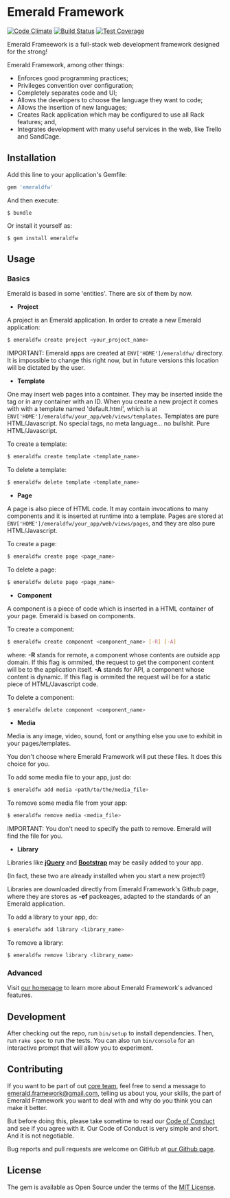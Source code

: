 # Emerald Framework

[![Code Climate](https://codeclimate.com/github/EdDeAlmeidaJr/emeraldfw21/badges/gpa.svg)](https://codeclimate.com/github/EdDeAlmeidaJr/emeraldfw21)     [![Build Status](https://travis-ci.org/EdDeAlmeidaJr/emeraldfw21.svg?branch=master)](https://travis-ci.org/EdDeAlmeidaJr/emeraldfw21)     [![Test Coverage](https://codeclimate.com/github/EdDeAlmeidaJr/emeraldfw21/badges/coverage.svg)](https://codeclimate.com/github/EdDeAlmeidaJr/emeraldfw21/coverage)

Emerald Frameework is a full-stack web development framework designed for the strong!

Emerald Framework, among other things:

- Enforces good programming practices;
- Privileges convention over configuration;
- Completely separates code and UI;
- Allows the developers to choose the language they want to code;
- Allows the insertion of new languages;
- Creates Rack application which may be configured to use all Rack features; and,
- Integrates development with many useful services in the web, like Trello and SandCage.

## Installation

Add this line to your application's Gemfile:

```ruby
gem 'emeraldfw'
```

And then execute:

    $ bundle

Or install it yourself as:

    $ gem install emeraldfw

## Usage

### Basics

Emerald is based in some 'entities'. There are six of them by now.

- **Project**
    
A project is an Emerald application. In order to create a new Emerald application:

```bash
$ emeraldfw create project <your_project_name>
```

IMPORTANT: Emerald apps are created at `ENV['HOME']/emeraldfw/` directory. It is impossible to change this right now, but in future versions this location will be dictated by the user.

- **Template**

One may insert web pages into a container. They may be inserted inside the <body></body> tag or in any container with an ID. When you create a new project it comes with with a template named 'default.html', which is at `ENV['HOME']/emeraldfw/your_app/web/views/templates`. Templates are pure HTML/Javascript. No special tags, no meta language... no bullshit. Pure HTML/Javascript.

To create a template:

```bash
$ emeraldfw create template <template_name>
```

To delete a template:

```bash
$ emeraldfw delete template <template_name>
```

- **Page**

A page is also piece of HTML code. It may contain invocations to many components and it is inserted at runtime into a template. Pages are stored at `ENV['HOME']/emeraldfw/your_app/web/views/pages`, and they are also pure HTML/Javascript.

To create a page:

```bash
$ emeraldfw create page <page_name>
```

To delete a page:

```bash
$ emeraldfw delete page <page_name>
```

- **Component**

A component is a piece of code which is inserted in a HTML container of your page. Emerald is based on components.

To create a component:

```bash
$ emeraldfw create component <component_name> [-R] [-A]
```
where:
      **-R** stands for remote, a component whose contents are outside app domain. If this flag is ommited, the request to get the component content will be to the application itself.
      **-A** stands for API, a component whose content is dynamic. If this flag is ommited the request will be for a static piece of HTML/Javascript code.

To delete a component:

```bash
$ emeraldfw delete component <component_name>
```

- **Media**

Media is any image, video, sound, font or anything else you use to exhibit in your pages/templates.

You don't choose where Emerald Framework will put these files. It does this choice for you.

To add some media file to your app, just do:

```bash
$ emeraldfw add media <path/to/the/media_file>
```

To remove some media file from your app:

```bash
$ emeraldfw remove media <media_file>
```

IMPORTANT: You don't need to specify the path to remove. Emerald will find the file for you.

- **Library**

Libraries like [**jQuery**](https://jquery.com/) and [**Bootstrap**](http://getbootstrap.com/) may be easily added to your app. 

(In fact, these two are already installed when you start a new project!)

Libraries are downloaded directly from Emerald Framework's Github page, where they are stores as **-ef** packeages, adapted to the standards of an Emerald application.

To add a library to your app, do:

```bash
$ emeraldfw add library <library_name>
```

To remove a library:

```bash
$ emeraldfw remove library <library_name>
```

### Advanced

Visit [our homepage](http://emeraldframework.herokuapp.com) to learn more about Emerald Framework's advanced features.

## Development

After checking out the repo, run `bin/setup` to install dependencies. Then, run `rake spec` to run the tests. You can also run `bin/console` for an interactive prompt that will allow you to experiment.

## Contributing

If you want to be part of out [core team](), feel free to send a message to emerald.framework@gmail.com, telling us about you, your skills, the part of Emerald Framework you want to deal with and why do you think you can make it better.

But before doing this, please take sometime to read our [Code of Conduct](https://github.com/EmeraldFramework/emeraldfw/blob/master/doc/code_of_conduct.md) and see if you agree with it. Our Code of Conduct is very simple and short. And it is not negotiable. 

Bug reports and pull requests are welcome on GitHub at [our Github page](https://github.com/EmeraldFramework/emeraldfw).

## License

The gem is available as Open Source under the terms of the [MIT License](http://opensource.org/licenses/MIT).

